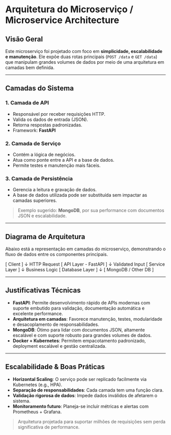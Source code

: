 # Arquitetura do Microserviço / Microservice Architecture

## Visão Geral 

Este microserviço foi projetado com foco em **simplicidade, escalabilidade e manutenção**. Ele expõe duas rotas principais (`POST /data` e `GET /data`) que manipulam grandes volumes de dados por meio de uma arquitetura em camadas bem definida.

---

## Camadas do Sistema

### 1. Camada de API 
- Responsável por receber requisições HTTP.
- Valida os dados de entrada (JSON).
- Retorna respostas padronizadas.
- Framework: **FastAPI**

### 2. Camada de Serviço
- Contém a lógica de negócios.
- Atua como ponte entre a API e a base de dados.
- Permite testes e manutenção mais fáceis.

### 3. Camada de Persistência
- Gerencia a leitura e gravação de dados.
- A base de dados utilizada pode ser substituída sem impactar as camadas superiores.

> Exemplo sugerido: **MongoDB**, por sua performance com documentos JSON e escalabilidade.

---
## Diagrama de Arquitetura

Abaixo está a representação em camadas do microserviço, demonstrando o fluxo de dados entre os componentes principais.

[ Client ] 
    ↓ HTTP Request
[ API Layer - FastAPI ]
    ↓ Validated Input
[ Service Layer ]
    ↓ Business Logic
[ Database Layer ]
    ↓
[ MongoDB / Other DB ]

---

## Justificativas Técnicas

- **FastAPI**: Permite desenvolvimento rápido de APIs modernas com suporte embutido para validação, documentação automática e excelente performance.
- **Arquitetura em camadas**: Favorece manutenção, testes, modularidade e desacoplamento de responsabilidades.
- **MongoDB**: Ótimo para lidar com documentos JSON, altamente escalável e com suporte robusto para grandes volumes de dados.
- **Docker + Kubernetes**: Permitem empacotamento padronizado, deployment escalável e gestão centralizada.

---

## Escalabilidade & Boas Práticas

- **Horizontal Scaling**: O serviço pode ser replicado facilmente via Kubernetes (e.g., HPA).
- **Separação de responsabilidades**: Cada camada tem uma função clara.
- **Validação rigorosa de dados**: Impede dados inválidos de afetarem o sistema.
- **Monitoramento futuro**: Planeja-se incluir métricas e alertas com Prometheus + Grafana.

> Arquitetura projetada para suportar milhões de requisições sem perda significativa de performance.